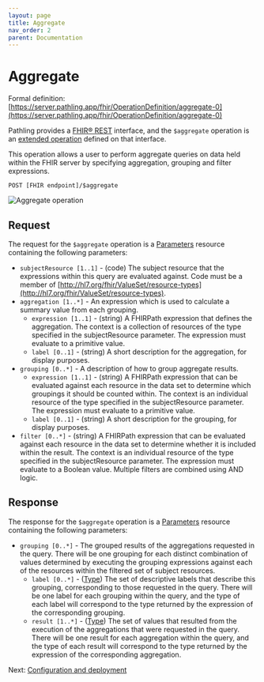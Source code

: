 ```yaml
---
layout: page
title: Aggregate
nav_order: 2
parent: Documentation
---
```


# Aggregate

Formal definition:
[https://server.pathling.app/fhir/OperationDefinition/aggregate-0](https://server.pathling.app/fhir/OperationDefinition/aggregate-0)

Pathling provides a [FHIR&reg; REST](https://www.hl7.org/fhir/http.html)
interface, and the `$aggregate` operation is an
[extended operation](https://www.hl7.org/fhir/operations.html) defined on that
interface.

This operation allows a user to perform aggregate queries on data held within
the FHIR server by specifying aggregation, grouping and filter expressions.

```
POST [FHIR endpoint]/$aggregate
```

<img src="/images/aggregate.png" 
     srcset="/images/aggregate@2x.png 2x, /images/aggregate.png 1x"
     alt="Aggregate operation" />

## Request

The request for the `$aggregate` operation is a
[Parameters](https://hl7.org/fhir/R4/parameters.html) resource containing the
following parameters:

- `subjectResource [1..1]` - (code) The subject resource that the expressions
  within this query are evaluated against. Code must be a member of
  [http://hl7.org/fhir/ValueSet/resource-types](http://hl7.org/fhir/ValueSet/resource-types).
- `aggregation [1..*]` - An expression which is used to calculate a summary
  value from each grouping.
  - `expression [1..1]` - (string) A FHIRPath expression that defines the
    aggregation. The context is a collection of resources of the type specified
    in the subjectResource parameter. The expression must evaluate to a
    primitive value.
  - `label [0..1]` - (string) A short description for the aggregation, for
    display purposes.
- `grouping [0..*]` - A description of how to group aggregate results.
  - `expression [1..1]` - (string) A FHIRPath expression that can be evaluated
    against each resource in the data set to determine which groupings it should
    be counted within. The context is an individual resource of the type
    specified in the subjectResource parameter. The expression must evaluate to
    a primitive value.
  - `label [0..1]` - (string) A short description for the grouping, for display
    purposes.
- `filter [0..*]` - (string) A FHIRPath expression that can be evaluated against
  each resource in the data set to determine whether it is included within the
  result. The context is an individual resource of the type specified in the
  subjectResource parameter. The expression must evaluate to a Boolean value.
  Multiple filters are combined using AND logic.

## Response

The response for the `$aggregate` operation is a
[Parameters](https://hl7.org/fhir/R4/parameters.html) resource containing the
following parameters:

- `grouping [0..*]` - The grouped results of the aggregations requested in the
  query. There will be one grouping for each distinct combination of values
  determined by executing the grouping expressions against each of the resources
  within the filtered set of subject resources.
  - `label [0..*]` - ([Type](https://hl7.org/fhir/R4/datatypes.html#primitive))
    The set of descriptive labels that describe this grouping, corresponding to
    those requested in the query. There will be one label for each grouping
    within the query, and the type of each label will correspond to the type
    returned by the expression of the corresponding grouping.
  - `result [1..*]` - ([Type](https://hl7.org/fhir/R4/datatypes.html#primitive))
    The set of values that resulted from the execution of the aggregations that
    were requested in the query. There will be one result for each aggregation
    within the query, and the type of each result will correspond to the type
    returned by the expression of the corresponding aggregation.

Next: [Configuration and deployment](./deployment.html)
